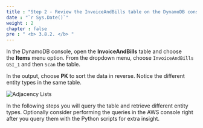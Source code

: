 ```yaml
---
title : "Step 2 - Review the InvoiceAndBills table on the DynamoDB console"
date : "`r Sys.Date()`"
weight : 2
chapter : false
pre : " <b> 3.8.2. </b> "
---
```

In the DynamoDB console, open the **InvoiceAndBills** table and choose the **Items** menu option. From the dropdown menu, choose `InvoiceAndBills GSI_1` and then `Scan` the table.

In the output, choose **PK** to sort the data in reverse. Notice the different entity types in the same table.

![Adjacency Lists](/images/3/3.8/1.png)

In the following steps you will query the table and retrieve different entity types. Optionally consider performing the queries in the AWS console right after you query them with the Python scripts for extra insight.